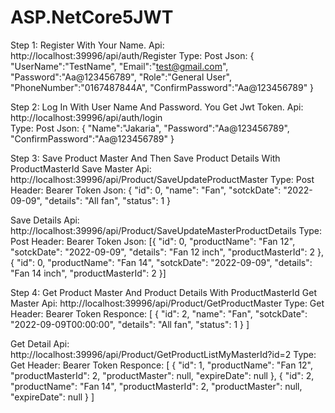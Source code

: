 # ASP.NetCore5JWT

Step 1:
  Register With Your Name.
  Api: http://localhost:39996/api/auth/Register
  Type: Post
  Json: {
          "UserName":"TestName",
          "Email":"test@gmail.com",
          "Password":"Aa@123456789",
          "Role":"General User",
          "PhoneNumber":"0167487844A",
          "ConfirmPassword":"Aa@123456789"
        }
        
Step 2:
  Log In With User Name And Password. You Get Jwt Token.
  Api: http://localhost:39996/api/auth/login  
  Type: Post
  Json: {
          "Name":"Jakaria",
          "Password":"Aa@123456789",
          "ConfirmPassword":"Aa@123456789"
        }
        
Step 3: Save Product Master And Then Save Product Details With ProductMasterId
  Save Master
  Api: http://localhost:39996/api/Product/SaveUpdateProductMaster
  Type: Post
  Header: Bearer Token
  Json: {
          "id": 0,
          "name": "Fan",
          "sotckDate": "2022-09-09",
          "details": "All fan",
          "status": 1
        }
        
  Save Details
  Api: http://localhost:39996/api/Product/SaveUpdateMasterProductDetails
  Type: Post
  Header: Bearer Token
  Json: [{
            "id": 0,
            "productName": "Fan 12",
            "sotckDate": "2022-09-09",
            "details": "Fan 12 inch",
            "productMasterId": 2
        },
        {   "id": 0,
            "productName": "Fan 14",
            "sotckDate": "2022-09-09",
            "details": "Fan 14 inch",
            "productMasterId": 2
        }]
        
Step 4: Get Product Master And Product Details With ProductMasterId
  Get Master
  Api: http://localhost:39996/api/Product/GetProductMaster
  Type: Get
  Header: Bearer Token
  Responce:
  [
    {
        "id": 2,
        "name": "Fan",
        "sotckDate": "2022-09-09T00:00:00",
        "details": "All fan",
        "status": 1
    }
  ]
  
  Get Detail
  Api: http://localhost:39996/api/Product/GetProductListMyMasterId?id=2
  Type: Get
  Header: Bearer Token
  Responce:
  [
    {
        "id": 1,
        "productName": "Fan 12",
        "productMasterId": 2,
        "productMaster": null,
        "expireDate": null
    },
    {
        "id": 2,
        "productName": "Fan 14",
        "productMasterId": 2,
        "productMaster": null,
        "expireDate": null
    }
  ]
                
        
        
        
        
        
        
        
